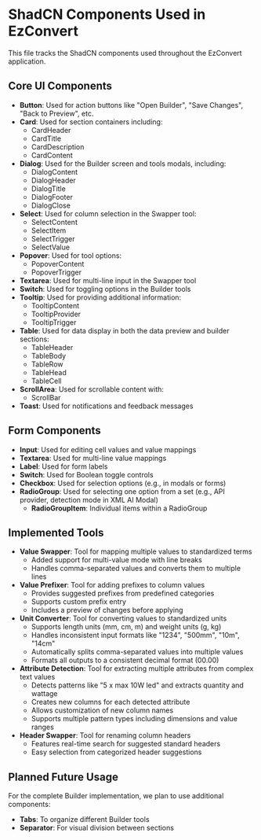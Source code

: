 # ShadCN Components Used in EzConvert

This file tracks the ShadCN components used throughout the EzConvert application.

## Core UI Components

- **Button**: Used for action buttons like "Open Builder", "Save Changes", "Back to Preview", etc.
- **Card**: Used for section containers including:
  - CardHeader
  - CardTitle
  - CardDescription
  - CardContent
- **Dialog**: Used for the Builder screen and tools modals, including:
  - DialogContent
  - DialogHeader
  - DialogTitle
  - DialogFooter
  - DialogClose
- **Select**: Used for column selection in the Swapper tool:
  - SelectContent
  - SelectItem
  - SelectTrigger
  - SelectValue
- **Popover**: Used for tool options:
  - PopoverContent
  - PopoverTrigger
- **Textarea**: Used for multi-line input in the Swapper tool
- **Switch**: Used for toggling options in the Builder tools
- **Tooltip**: Used for providing additional information:
  - TooltipContent
  - TooltipProvider
  - TooltipTrigger
- **Table**: Used for data display in both the data preview and builder sections:
  - TableHeader
  - TableBody
  - TableRow
  - TableHead
  - TableCell
- **ScrollArea**: Used for scrollable content with:
  - ScrollBar
- **Toast**: Used for notifications and feedback messages

## Form Components

- **Input**: Used for editing cell values and value mappings
- **Textarea**: Used for multi-line value mappings
- **Label**: Used for form labels
- **Switch**: Used for Boolean toggle controls
- **Checkbox**: Used for selection options (e.g., in modals or forms)
- **RadioGroup**: Used for selecting one option from a set (e.g., API provider, detection mode in XML AI Modal)
  - **RadioGroupItem**: Individual items within a RadioGroup

## Implemented Tools

- **Value Swapper**: Tool for mapping multiple values to standardized terms
  - Added support for multi-value mode with line breaks
  - Handles comma-separated values and converts them to multiple lines
- **Value Prefixer**: Tool for adding prefixes to column values
  - Provides suggested prefixes from predefined categories
  - Supports custom prefix entry
  - Includes a preview of changes before applying
- **Unit Converter**: Tool for converting values to standardized units
  - Supports length units (mm, cm, m) and weight units (g, kg)
  - Handles inconsistent input formats like "1234", "500mm", "10m", "14cm"
  - Automatically splits comma-separated values into multiple values
  - Formats all outputs to a consistent decimal format (00.00)
- **Attribute Detection**: Tool for extracting multiple attributes from complex text values
  - Detects patterns like "5 x max 10W led" and extracts quantity and wattage
  - Creates new columns for each detected attribute
  - Allows customization of new column names
  - Supports multiple pattern types including dimensions and value ranges
- **Header Swapper**: Tool for renaming column headers
  - Features real-time search for suggested standard headers
  - Easy selection from categorized header suggestions

## Planned Future Usage

For the complete Builder implementation, we plan to use additional components:
- **Tabs**: To organize different Builder tools
- **Separator**: For visual division between sections